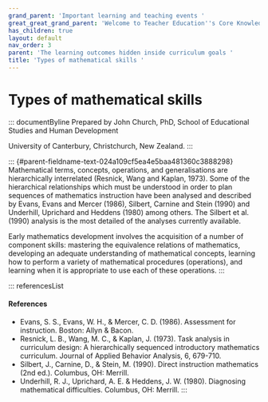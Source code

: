 ```yaml
---
grand_parent: 'Important learning and teaching events '
great_great_grand_parent: 'Welcome to Teacher Education''s Core Knowledge and Skills.'
has_children: true
layout: default
nav_order: 3
parent: 'The learning outcomes hidden inside curriculum goals '
title: 'Types of mathematical skills '
---
```

# Types of mathematical skills 


::: documentByline
Prepared by John Church, PhD, School of Educational Studies and Human
Development

University of Canterbury, Christchurch, New Zealand.
:::

::: {#parent-fieldname-text-024a109cf5ea4e5baa481360c3888298}
Mathematical terms, concepts, operations, and generalisations are
hierarchically interrelated (Resnick, Wang and Kaplan, 1973). Some of
the hierarchical relationships which must be understood in order to plan
sequences of mathematics instruction have been analysed and described by
Evans, Evans and Mercer (1986), Silbert, Carnine and Stein (1990) and
Underhill, Uprichard and Heddens (1980) among others. The Silbert et al.
(1990) analysis is the most detailed of the analyses currently
available.

Early mathematics development involves the acquisition of a number of
component skills: mastering the equivalence relations of mathematics,
developing an adequate understanding of mathematical concepts, learning
how to perform a variety of mathematical procedures (operations), and
learning when it is appropriate to use each of these operations.
:::

::: referencesList
#### References

-   Evans, S. S., Evans, W. H., & Mercer, C. D. (1986). Assessment for
    instruction. Boston: Allyn & Bacon.
-   Resnick, L. B., Wang, M. C., & Kaplan, J. (1973). Task analysis in
    curriculum design: A hierarchically sequenced introductory
    mathematics curriculum. Journal of Applied Behavior Analysis, 6,
    679-710.
-   Silbert, J., Carnine, D., & Stein, M. (1990). Direct instruction
    mathematics (2nd ed.). Columbus, OH: Merrill.
-   Underhill, R. J., Uprichard, A. E. & Heddens, J. W. (1980).
    Diagnosing mathematical difficulties. Columbus, OH: Merrill.
:::
